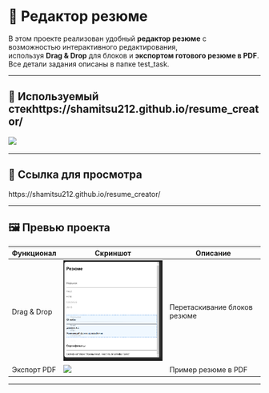 # 📄 Редактор резюме

В этом проекте реализован удобный **редактор резюме** с возможностью интерактивного редактирования,  
используя **Drag & Drop** для блоков и **экспортом готового резюме в PDF**. 
Все детали задания описаны в папке test_task.

---

## 🚀 Используемый стекhttps://shamitsu212.github.io/resume_creator/
<p>
  <img src="https://skillicons.dev/icons?i=react,js,html,css" />
</p>

---

## 🚀 Ссылка для просмотра
<p>
   https://shamitsu212.github.io/resume_creator/
</p>

---


## 🖼️ Превью проекта
| Функционал | Скриншот | Описание |
|------------|----------|----------|
| Drag & Drop | <img src="./Preview/dragdrop.png" width="300" /> | Перетаскивание блоков резюме |
| Экспорт PDF | <img src="./Preview/resume-example.pdf" width="300" /> | Пример резюме в PDF |

---
